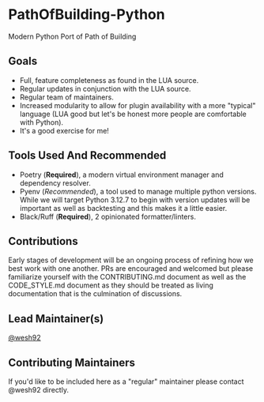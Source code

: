 # PathOfBuilding-Python
Modern Python Port of Path of Building

## Goals

- Full, feature completeness as found in the LUA source.
- Regular updates in conjunction with the LUA source.
- Regular team of maintainers.
- Increased modularity to allow for plugin availability with a more "typical" language (LUA good but let's be honest more people are comfortable with Python).
- It's a good exercise for me!

## Tools Used And Recommended

- Poetry (**Required**), a modern virtual environment manager and dependency resolver.
- Pyenv (*Recommended*), a tool used to manage multiple python versions. While we will target Python 3.12.7 to begin with version updates will be important as well as backtesting and this makes it a little easier.
- Black/Ruff (**Required**), 2 opinionated formatter/linters.

## Contributions

Early stages of development will be an ongoing process of refining how we best work with one another. PRs are encouraged and welcomed but please familiarize yourself with the CONTRIBUTING.md document as well as the CODE_STYLE.md document as they should be treated as living documentation that is the culmination of discussions.

## Lead Maintainer(s)

[@wesh92](https://github.com/wesh92)

## Contributing Maintainers

If you'd like to be included here as a "regular" maintainer please contact @wesh92 directly.
